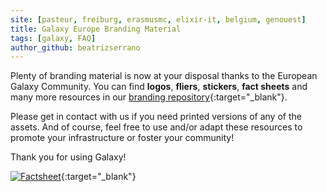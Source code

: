 ```yaml
---
site: [pasteur, freiburg, erasmusmc, elixir-it, belgium, genouest]
title: Galaxy Europe Branding Material
tags: [galaxy, FAQ]
author_github: beatrizserrano
---
```


Plenty of branding material is now at your disposal thanks to the  European Galaxy Community.
You can find **logos**, **fliers**, **stickers**, **fact sheets** and many more resources in
our [branding repository](https://github.com/usegalaxy-eu/branding){:target="_blank"}. 

Please get in contact with us if you need printed versions of any of the assets.
And of course, feel free to use and/or adapt these resources to promote your infrastructure or foster your community! 

Thank you for using Galaxy!

[![Factsheet](/assets/media/fact_sheet.jpg)](https://github.com/usegalaxy-eu/branding){:target="_blank"}

